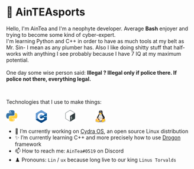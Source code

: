 # 🗿 AinTEAsports

<p align="left">
Hello, I'm AinTea and I'm a neophyte developer.
Average <b>Bash</b> enjoyer and trying to become some kind of cyber-expert.<br>
I'm learning Python and C++ in order to have as much tools at my belt as Mr. Sin- I mean as any plumber has.
Also I like doing shitty stuff that half-works with anything I see probably because I have 7 IQ at my maximum potential.
<br>
<br>
One day some wise person said: <b>Illegal ? Illegal only if police there. If police not there, everything legal.</b>
</p>


<br>

Technologies that I use to make things:

<img src="./logos/python.png" alt="drawing" align="left" width="30" style="padding-right:50px;" /> <img src="./logos/cpp.png" alt="drawing" align="left" width="30" style="padding-right:50px;" /> <img src="./logos/bash.png" align="left" alt="drawing" width="30" style="padding-right:50px;" /> <img src="./logos/tux.png" align="left" alt="drawing" width="30" style="padding-right:50px;" />

<br>
<br>


- 🔭 I’m currently working on <a href="https://github.com/acth2/CydraProject">Cydra OS</a>, an open source Linux distribution
- ✨ I’m currently learning C++ and more precisely how to use <a href="https://drogon.docsforge.com/">Drogon</a> framework
- 📫 How to reach me: `AinTea#0519` on Discord
- ♟️ Pronouns: `Lin` / `ux` because long live to our king `Linus Torvalds`